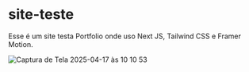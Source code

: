 # site-teste
Esse é um site testa Portfolio onde uso Next JS, Tailwind CSS e Framer Motion.


![Captura de Tela 2025-04-17 às 10 10 53](https://github.com/user-attachments/assets/6b3b314d-0f4e-4c1f-a001-7cae6cb065ea)
